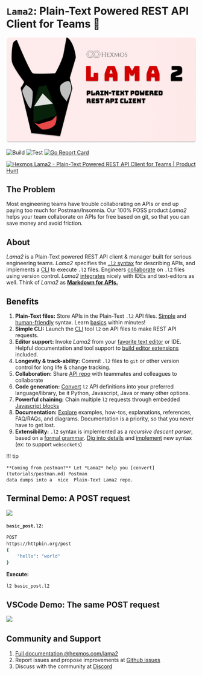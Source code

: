 # **`Lama2`**: Plain-Text Powered REST API Client for Teams :llama:

![](./banner.png)


![Build](https://github.com/HexmosTech/Lama2/actions/workflows/release.yml/badge.svg)
![Test](https://github.com/HexmosTech/Lama2/actions/workflows/testapp.yml/badge.svg)
[![Go Report Card](https://goreportcard.com/badge/github.com/HexmosTech/lama2)](https://goreportcard.com/report/github.com/HexmosTech/lama2)


<a href="https://www.producthunt.com/posts/hexmos-lama2?utm_source=badge-featured&utm_medium=badge&utm_souce=badge-hexmos&#0045;lama2" target="_blank"><img src="https://api.producthunt.com/widgets/embed-image/v1/featured.svg?post_id=370586&theme=light" alt="Hexmos&#0032;Lama2 - Plain&#0045;Text&#0032;Powered&#0032;REST&#0032;API&#0032;Client&#0032;for&#0032;Teams | Product Hunt" style="width: 250px; height: 54px;" width="250" height="54" /></a>

## The Problem

Most engineering teams have trouble collaborating on APIs or end up paying too much for Postman/Insomnia. Our 100% FOSS product *Lama2* helps your team collaborate on APIs for free based on git, so that you can save money and avoid friction.


## About

*Lama2* is a Plain-Text powered REST API client & manager built for serious engineering teams.
*Lama2* specifies the [`.l2` syntax](tutorials/examples.md) for describing APIs, and implements a [CLI](tutorials/installation.md) to execute `.l2` files. Engineers [collaborate](tutorials/collaboration.md) on `.l2` files using version control. *Lama2* [integrates](tutorials/editor.md) nicely with
IDEs and text-editors as well. Think of *Lama2* as [**Markdown for APIs.**](reference/philosophy.md)


## Benefits

1. **Plain-Text files:** Store APIs in the Plain-Text `.l2` API files. [Simple](explanation/l2format.md) and [human-friendly](explanation/syntax.md) syntax. Learn [basics](tutorials/examples.md) within  minutes!
1. **Simple CLI:** Launch the [CLI](tutorials/installation.md) tool `l2` on API files to make REST API requests.
1. **Editor support:** Invoke *Lama2* from your [favorite text editor](tutorials/installation.md#from-vs-code) or IDE. Helpful documentation and tool support to [build editor extensions](tutorials/editor.md) included.
1. **Longevity & track-ability:** Commit `.l2` files to `git` or other version control for long life & change tracking.
1. **Collaboration:** Share [API repo](tutorials/collaboration.md) with teammates and colleagues to collaborate
1. **Code generation:** [Convert](tutorials/codegen.md) `l2` API definitions into your preferred language/library, be it Python, Javascript, Java or many other options.
1. **Powerful chaining:** Chain multiple `l2` requests through embedded [Javascript blocks](tutorials/examples.md#chain-requests-using-javascript)
1. **Documentation:** [Explore](index.md) examples, how-tos, explanations, references, FAQ/RAQs, and diagrams. Documentation is a priority, so that you never have to get lost.
1. **Extensibility:** `.l2` syntax is implemented as a *recursive descent parser*, based on a [formal grammar](reference/grammar.md). [Dig into details](reference/parser.md) and [implement](https://github.com/HexmosTech/Lama2/tree/main/parser) new syntax (ex: to support `websockets`)

!!! tip

    **Coming from postman?** Let *Lama2* help you [convert](tutorials/postman.md) Postman
    data dumps into a  nice  Plain-Text Lama2 repo.


## Terminal Demo: A POST request


![](https://hexmos.com/lama2/demo.gif)

**`basic_post.l2`:**

```bash
POST
https://httpbin.org/post
{
    "hello": "world"
}
```

**Execute:**

```
l2 basic_post.l2
```

## VSCode Demo: The same POST request

![](https://hexmos.com/lama2/demo2.gif)

## Community and Support

1. [Full documentation @hexmos.com/lama2](https://hexmos.com/lama2/)
1. Report issues and propose improvements at [Github issues](https://github.com/HexmosTech/Lama2/issues)
1. Discuss with the community at [Discord](https://discord.gg/zTmxXA6F)
